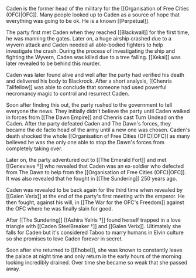 Caden is the former head of the military for the [[Organisation of Free Cities (OFC)|OFC]]. Many people looked up to Caden as a source of hope that everything was going to be ok. He is a known [[Perpetual]].

The party first met Caden when they reached [[Blackwall]] for the first time, he was manning the gates. Later on, a huge airship crashed due to a wyvern attack and Caden needed all able-bodied fighters to help investigate the crash. During the process of investigating the ship and fighting the Wyvern, Caden was killed due to a tree falling. [[Xekai]] was later revealed to be behind this murder. 

Caden was later found alive and well after the party had verified his death and delivered his body to Blackrock. After a short analysis, [[Chenris Tallfellow]] was able to conclude that someone had used powerful necromancy magic to control and resurrect Caden. 

Soon after finding this out, the party rushed to the government to tell everyone the news. They initially didn't believe the party until Caden walked in forces from [[The Dawn Empire]] and Chenris cast Turn Undead on the Caden. After the party defeated Caden and The Dawn's forces, they became the de facto head of the army until a new one was chosen. Caden's death shocked the whole [[Organisation of Free Cities (OFC)|OFC]] as many believed he was the only one able to stop the Dawn's forces from completely taking over. 

Later on, the party adventured out to [[The Emerald Fort]] and met [[Genevieve †]] who revealed that Caden was an ex-soldier who defected from The Dawn to help from the [[Organisation of Free Cities (OFC)|OFC]]. It was also revealed that he fought in [[The Sundering]] 250 years ago.

Caden was revealed to be back again for the third time when revealed by [[Galen Verix]] at the end of the party's first meeting with the emperor. He then fought, against his will, in [[The War for the OFC's Freedom]] against the OFC where he was finally slain for good. 

After [[The Sundering]] [[Ashira Yelris †]] found herself trapped in a love triangle with [[Caden SteelBreaker †]] and [[Galen Verix]]. Ultimately she falls for Caden but it's considered Taboo to marry humans in Elvin culture so she promises to love Caden forever in secret.

Soon after she returned to [[Ehobel]], she was known to constantly leave the palace at night time and only return in the early hours of the morning looking incredibly drained. Over time she became so weak that she passed away. 
